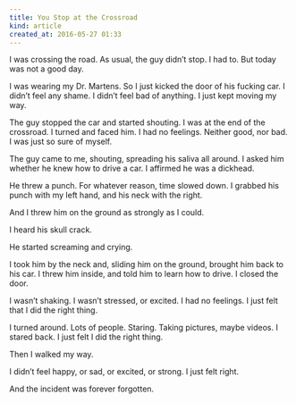 ```yaml
---
title: You Stop at the Crossroad
kind: article
created_at: 2016-05-27 01:33
---
```


I was crossing the road. As usual, the guy didn’t stop. I had to. But today was not a good day.

I was wearing my Dr. Martens. So I just kicked the door of his fucking car. I didn’t feel any shame. I didn’t feel bad of anything. I just kept moving my way.

The guy stopped the car and started shouting. I was at the end of the crossroad. I turned and faced him. I had no feelings. Neither good, nor bad. I was just so sure of myself.

The guy came to me, shouting, spreading his saliva all around. I asked him whether he knew how to drive a car. I affirmed he was a dickhead.

He threw a punch. For whatever reason, time slowed down. I grabbed his punch with my left hand, and his neck with the right.

And I threw him on the ground as strongly as I could.

I heard his skull crack. 

He started screaming and crying.

I took him by the neck and, sliding him on the ground, brought him back to his car. I threw him inside, and told him to learn how to drive. I closed the door.

I wasn’t shaking. I wasn’t stressed, or excited. I had no feelings. I just felt that I did the right thing.

I turned around. Lots of people. Staring. Taking pictures, maybe videos. I stared back. I just felt I did the right thing.
  
Then I walked my way.

I didn’t feel happy, or sad, or excited, or strong. I just felt right.

And the incident was forever forgotten.